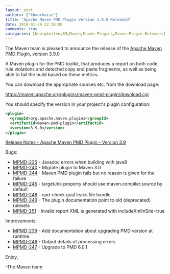 ```yaml
---
layout: post
authors: ["khmarbaise"]
title: "Apache Maven PMD Plugin Version 3.9.0 Released"
date: 2018-01-29 22:30:00
comments: true
categories: [Neuigkeiten,BM,Maven,Maven-Plugins,Maven-Plugin-Releases]
---
```

The Maven team is pleased to announce the release of the 
[Apache Maven PMD Plugin, version 3.9.0](https://maven.apache.org/plugins/maven-pmd-plugin/)


A Maven plugin for the PMD toolkit, that produces a report on both code rule
violations and detected copy and paste fragments, as well as being able to fail
the build based on these metrics.

You can download the appropriate sources etc. from the download page:
 
https://maven.apache.org/plugins/maven-pmd-plugin/download.cgi

You should specify the version in your project's plugin configuration:

``` xml
<plugin>
  <groupId>org.apache.maven.plugins</groupId>
  <artifactId>maven-pmd-plugin</artifactId>
  <version>3.9.0</version>
</plugin>
```

<!-- more -->

[Release Notes - Apache Maven PMD Plugin - Version 3.9](https://issues.apache.org/jira/secure/ReleaseNote.jspa?projectId=12317621&version=12340516)

Bugs:

 * [MPMD-235](https://issues.apache.org/jira/browse/MPMD-235) - Javadoc errors when building with java8
 * [MPMD-240](https://issues.apache.org/jira/browse/MPMD-240) - Migrate plugin to Maven 3.0
 * [MPMD-244](https://issues.apache.org/jira/browse/MPMD-244) - Maven PMD plugin fails but no reason is given for the failure
 * [MPMD-245](https://issues.apache.org/jira/browse/MPMD-245) - targetJdk property should use maven.compiler.source by default
 * [MPMD-248](https://issues.apache.org/jira/browse/MPMD-248) - cpd-check goal leaks file handle
 * [MPMD-249](https://issues.apache.org/jira/browse/MPMD-249) - The plugin documentation point to old (deprecated) rulesets
 * [MPMD-251](https://issues.apache.org/jira/browse/MPMD-251) - Invalid report XML is generated with includeXmlInSite=true

Improvements:

 * [MPMD-239](https://issues.apache.org/jira/browse/MPMD-239) - Add documentation about upgrading PMD version at runtime
 * [MPMD-246](https://issues.apache.org/jira/browse/MPMD-246) - Output details of processing errors
 * [MPMD-247](https://issues.apache.org/jira/browse/MPMD-247) - Upgrade to PMD 6.0.1

Enjoy,

-The Maven team
